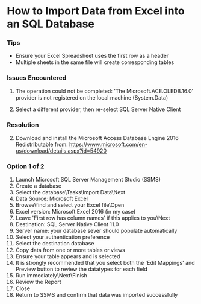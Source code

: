 # How to Import Data from Excel into an SQL Database

### Tips
- Ensure your Excel Spreadsheet uses the first row as a header
- Multiple sheets in the same file will create corresponding  tables

### Issues Encountered
1. The operation could not be completed: 'The Microsoft.ACE.OLEDB.16.0' provider is not registered on the local machine (System.Data)

2. Select a different provider, then re-select SQL Server Native Client


### Resolution
2. Download and install the Microsoft Access Database Engine 2016 Redistributable from: https://www.microsoft.com/en-us/download/details.aspx?id=54920

### Option 1 of 2
1. Launch Microsoft SQL Server Management Studio (SSMS)
2. Create a database
4. Select the database\Tasks\Import Data\Next
4. Data Source: Microsoft Excel
5. Browse\find and select your Excel file\Open
6. Excel version: Microsoft Excel 2016 (in my case)
7. Leave 'First row has column names' if this applies to you\Next
8. Destination: SQL Server Native Client 11.0
9. Server name: your database sever should populate automatically
10. Select your authentication preference
11. Select the destination database
12. Copy data from one or more tables or views
13. Ensure your table appears and is selected
14. It is strongly recommended that you select both the 'Edit Mappings' and Preview button to review the datatypes for each field
15. Run immediately\Next\Finish
16. Review the Report
17. Close
18. Return to SSMS and confirm that data was imported successfully